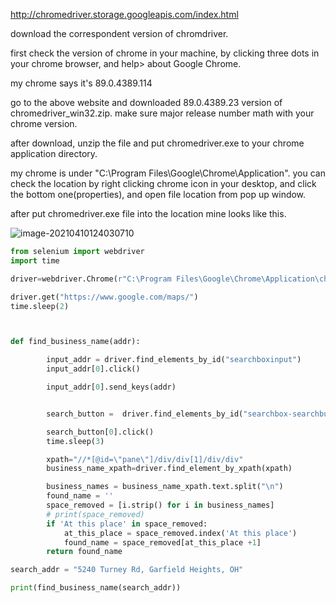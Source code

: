 http://chromedriver.storage.googleapis.com/index.html



download  the correspondent  version of chromdriver. 

first check  the version of chrome in your machine, by clicking  three dots in your chrome browser, and help> about Google Chrome.

my chrome says it's 89.0.4389.114

go to the above website and downloaded 89.0.4389.23 version of chromedriver_win32.zip. make sure major release number math with your chrome version.

after download, unzip the file and put chromedriver.exe to your chrome application directory. 

my chrome is under "C:\Program Files\Google\Chrome\Application". you can check the location by right clicking chrome icon in your desktop, and click the bottom one(properties), and open file location from pop up window.

after put chromedriver.exe file into the location mine looks like this.

![image-20210410124030710](C:\Users\han\AppData\Roaming\Typora\typora-user-images\image-20210410124030710.png)

```python
from selenium import webdriver
import time

driver=webdriver.Chrome(r"C:\Program Files\Google\Chrome\Application\chromedriver.exe")

driver.get("https://www.google.com/maps/")
time.sleep(2)



def find_business_name(addr):

        input_addr = driver.find_elements_by_id("searchboxinput")
        input_addr[0].click()

        input_addr[0].send_keys(addr)


        search_button =  driver.find_elements_by_id("searchbox-searchbutton")

        search_button[0].click()
        time.sleep(3)

        xpath="//*[@id=\"pane\"]/div/div[1]/div/div"
        business_name_xpath=driver.find_element_by_xpath(xpath)

        business_names = business_name_xpath.text.split("\n")
        found_name = ''
        space_removed = [i.strip() for i in business_names]
        # print(space_removed)
        if 'At this place' in space_removed:
            at_this_place = space_removed.index('At this place')
            found_name = space_removed[at_this_place +1]
        return found_name

search_addr = "5240 Turney Rd, Garfield Heights, OH"

print(find_business_name(search_addr))

```

